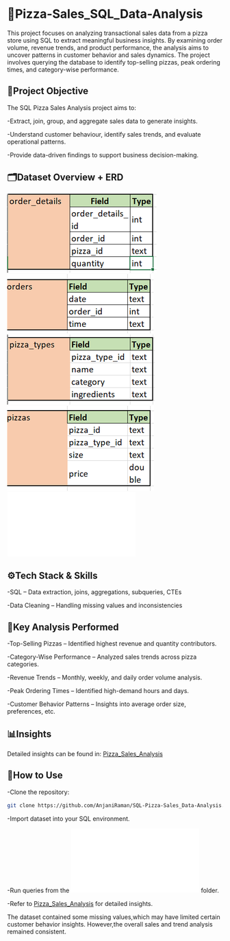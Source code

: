 # 🍕Pizza-Sales_SQL_Data-Analysis
This project focuses on analyzing transactional sales data from a pizza store using SQL to extract meaningful business insights. By examining order volume, revenue trends, and product performance, the analysis aims to uncover patterns in customer behavior and sales dynamics. The project involves querying the database to identify top-selling pizzas, peak ordering times, and category-wise performance.
## 🎯Project Objective
The SQL Pizza Sales Analysis project aims to:

-Extract, join, group, and aggregate sales data to generate insights.

-Understand customer behaviour, identify sales trends, and evaluate operational patterns.

-Provide data-driven findings to support business decision-making.
## 🗂️Dataset Overview + ERD
![order_details](order_details.png)
![orders](orders.png)
![pizza_types](pizza_types.png)
![pizzas](pizzas.png)
![ERD](ERD.pdf)
## ⚙️Tech Stack & Skills
-SQL – Data extraction, joins, aggregations, subqueries, CTEs

-Data Cleaning – Handling missing values and inconsistencies
## 📑Key Analysis Performed
-Top-Selling Pizzas – Identified highest revenue and quantity contributors.

-Category-Wise Performance – Analyzed sales trends across pizza categories.

-Revenue Trends – Monthly, weekly, and daily order volume analysis.

-Peak Ordering Times – Identified high-demand hours and days.

-Customer Behavior Patterns – Insights into average order size, preferences, etc.
## 📊Insights
Detailed insights can be found in:
[Pizza_Sales_Analysis](Pizza_Sales_Analysis.pdf)
## 🚀How to Use
-Clone the repository:  
   ```bash
   git clone https://github.com/AnjaniRaman/SQL-Pizza-Sales_Data-Analysis.git
```

-Import dataset into your SQL environment.

-Run queries from the ![Pizza_Sales..sql](Pizza_Sales..sql) folder.

-Refer to [Pizza_Sales_Analysis](Pizza_Sales_Analysis.pdf) for detailed insights.

The dataset contained some missing values,which may have limited certain customer behavior insights. However,the overall sales and trend analysis remained consistent.
